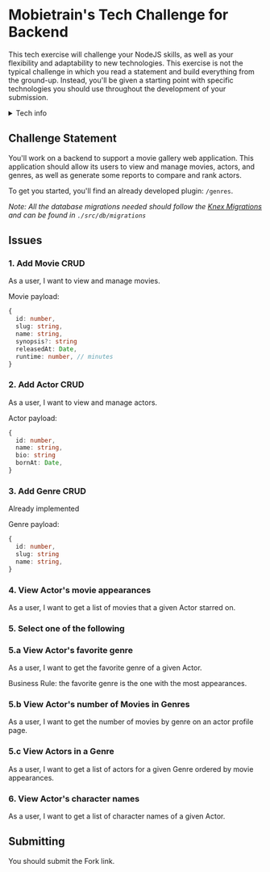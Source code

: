 # Mobietrain's Tech Challenge for Backend

This tech exercise will challenge your NodeJS skills, as well as your flexibility and adaptability to new technologies. This exercise is not the typical challenge in which you read a statement and build everything from the ground-up. Instead, you'll be given a starting point with specific technologies you should use throughout the development of your submission.

<details>
  <summary>Tech info</summary>

  ### Prerequisites

  - Node 12 or higher.
  - Docker
  - Docker Compose
  - MySQL 5.7
  - We recommend VS Code with the REST Client plugin to use the documentation provided.

  ### Installation

  Fork this repository into your GitHub workspace and work from there.

  ### Compiling

  ```bash
  npm run build
  ```

  ### Running

  ```bash
  # development
  docker-compose up db
  npm run local # keep in mind that the env vars are in .env.dev
  ```
</details>


## Challenge Statement

You'll work on a backend to support a movie gallery web application. This application should allow its users to view and manage movies, actors, and genres, as well as generate some reports to compare and rank actors.

To get you started, you'll find an already developed plugin: `/genres`.

*Note: All the database migrations needed should follow the [Knex Migrations](http://knexjs.org/#Migrations) and can be found in `./src/db/migrations`*

## Issues

### 1. Add Movie CRUD

As a user, I want to view and manage movies.

Movie payload:

```ts
{
  id: number,
  slug: string,
  name: string,
  synopsis?: string
  releasedAt: Date,
  runtime: number, // minutes
}
```

### 2. Add Actor CRUD

As a user, I want to view and manage actors.

Actor payload:

```ts
{
  id: number,
  name: string,
  bio: string
  bornAt: Date,
}
```

### 3. Add Genre CRUD

Already implemented

Genre payload:

```ts
{
  id: number,
  slug: string
  name: string,
}
```

### 4. View Actor's movie appearances

As a user, I want to get a list of movies that a given Actor starred on.

### 5. Select one of the following

### 5.a View Actor's favorite genre

As a user, I want to get the favorite genre of a given Actor.

Business Rule: the favorite genre is the one with the most appearances.

### 5.b View Actor's number of Movies in Genres

As a user, I want to get the number of movies by genre on an actor profile page.

### 5.c View Actors in a Genre

As a user, I want to get a list of actors for a given Genre ordered by movie appearances.

### 6. View Actor's character names

As a user, I want to get a list of character names of a given Actor.

## Submitting

You should submit the Fork link.